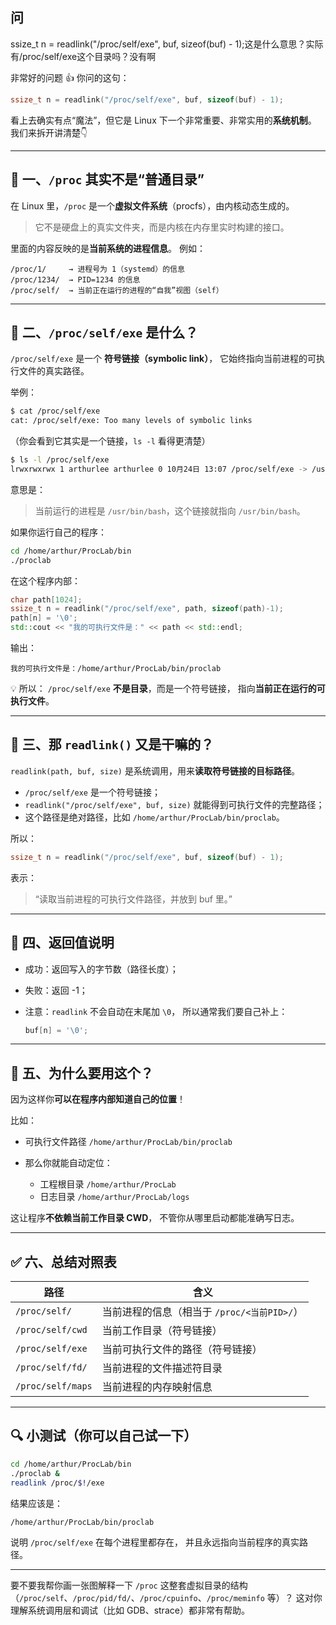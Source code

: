 ## 问  
ssize_t n = readlink("/proc/self/exe", buf, sizeof(buf) - 1);这是什么意思？实际有/proc/self/exe这个目录吗？没有啊

非常好的问题 👍
你问的这句：

```cpp
ssize_t n = readlink("/proc/self/exe", buf, sizeof(buf) - 1);
```

看上去确实有点“魔法”，但它是 Linux 下一个非常重要、非常实用的**系统机制**。
我们来拆开讲清楚👇

---

## 🧩 一、`/proc` 其实不是“普通目录”

在 Linux 里，`/proc` 是一个**虚拟文件系统**（procfs），由内核动态生成的。

> 它不是硬盘上的真实文件夹，而是内核在内存里实时构建的接口。

里面的内容反映的是**当前系统的进程信息**。
例如：

```
/proc/1/     → 进程号为 1（systemd）的信息
/proc/1234/  → PID=1234 的信息
/proc/self/  → 当前正在运行的进程的“自我”视图（self）
```

---

## 🧭 二、`/proc/self/exe` 是什么？

`/proc/self/exe` 是一个 **符号链接（symbolic link）**，
它始终指向当前进程的可执行文件的真实路径。

举例：

```bash
$ cat /proc/self/exe
cat: /proc/self/exe: Too many levels of symbolic links
```

（你会看到它其实是一个链接，`ls -l` 看得更清楚）

```bash
$ ls -l /proc/self/exe
lrwxrwxrwx 1 arthurlee arthurlee 0 10月24日 13:07 /proc/self/exe -> /usr/bin/bash
```

意思是：

> 当前运行的进程是 `/usr/bin/bash`，这个链接就指向 `/usr/bin/bash`。

如果你运行自己的程序：

```bash
cd /home/arthur/ProcLab/bin
./proclab
```

在这个程序内部：

```cpp
char path[1024];
ssize_t n = readlink("/proc/self/exe", path, sizeof(path)-1);
path[n] = '\0';
std::cout << "我的可执行文件是：" << path << std::endl;
```

输出：

```
我的可执行文件是：/home/arthur/ProcLab/bin/proclab
```

💡 所以：
`/proc/self/exe` **不是目录**，而是一个符号链接，
指向**当前正在运行的可执行文件**。

---

## 🧰 三、那 `readlink()` 又是干嘛的？

`readlink(path, buf, size)` 是系统调用，用来**读取符号链接的目标路径**。

* `/proc/self/exe` 是一个符号链接；
* `readlink("/proc/self/exe", buf, size)` 就能得到可执行文件的完整路径；
* 这个路径是绝对路径，比如 `/home/arthur/ProcLab/bin/proclab`。

所以：

```cpp
ssize_t n = readlink("/proc/self/exe", buf, sizeof(buf) - 1);
```

表示：

> “读取当前进程的可执行文件路径，并放到 buf 里。”

---

## 🧱 四、返回值说明

* 成功：返回写入的字节数（路径长度）；
* 失败：返回 -1；
* 注意：`readlink` 不会自动在末尾加 `\0`，
  所以通常我们要自己补上：

  ```cpp
  buf[n] = '\0';
  ```

---

## 🧠 五、为什么要用这个？

因为这样你**可以在程序内部知道自己的位置**！

比如：

* 可执行文件路径 `/home/arthur/ProcLab/bin/proclab`
* 那么你就能自动定位：

  * 工程根目录 `/home/arthur/ProcLab`
  * 日志目录 `/home/arthur/ProcLab/logs`

这让程序**不依赖当前工作目录 CWD**，
不管你从哪里启动都能准确写日志。

---

## ✅ 六、总结对照表

| 路径                | 含义                            |
| ----------------- | ----------------------------- |
| `/proc/self/`     | 当前进程的信息（相当于 `/proc/<当前PID>/`） |
| `/proc/self/cwd`  | 当前工作目录（符号链接）                  |
| `/proc/self/exe`  | 当前可执行文件的路径（符号链接）              |
| `/proc/self/fd/`  | 当前进程的文件描述符目录                  |
| `/proc/self/maps` | 当前进程的内存映射信息                   |

---

## 🔍 小测试（你可以自己试一下）

```bash
cd /home/arthur/ProcLab/bin
./proclab &
readlink /proc/$!/exe
```

结果应该是：

```
/home/arthur/ProcLab/bin/proclab
```

说明 `/proc/self/exe` 在每个进程里都存在，
并且永远指向当前程序的真实路径。

---

要不要我帮你画一张图解释一下 `/proc` 这整套虚拟目录的结构（`/proc/self`、`/proc/pid/fd/`、`/proc/cpuinfo`、`/proc/meminfo` 等）？
这对你理解系统调用层和调试（比如 GDB、strace）都非常有帮助。
